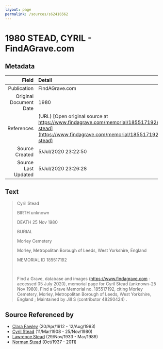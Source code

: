 ```yaml
---
layout: page
permalink: /sources/s62416562
---
```


# 1980 STEAD, CYRIL - FindAGrave.com

## Metadata
Field | Detail
---:|:---
Publication | FindAGrave.com
Original Document Date | 1980
References | (URL) [Open original source at https://www.findagrave.com/memorial/185517192/cyril-stead](https://www.findagrave.com/memorial/185517192/cyril-stead)
Source Created | 5/Jul/2020 23:22:50
Source Last Updated | 5/Jul/2020 23:26:28

## Text

> Cyril Stead
>
> BIRTH unknown
>
> DEATH 25 Nov 1980
>
> BURIAL 
>
> Morley Cemetery
>
> Morley, Metropolitan Borough of Leeds, West Yorkshire, England
>
> MEMORIAL ID 185517192
>
> <br/>
>
> Find a Grave, database and images (https://www.findagrave.com : accessed 05 July 2020), memorial page for Cyril Stead (unknown–25 Nov 1980), Find a Grave Memorial no. 185517192, citing Morley Cemetery, Morley, Metropolitan Borough of Leeds, West Yorkshire, England ; Maintained by Jill S (contributor 48290424) .
>

## Source Referenced by

* [Clara Fawley](../people/@7539126@-clara-fawley-b1912-4-20-d1993-8-12.md) (20/Apr/1912 - 12/Aug/1993)
* [Cyril Stead](../people/@61214710@-cyril-stead-b1908-3-11-d1980-11-25.md) (11/Mar/1908 - 25/Nov/1980)
* [Lawrence Stead](../people/@18256653@-lawrence-stead-b1933-11-29-d1989-3.md) (29/Nov/1933 - Mar/1989)
* [Norman Stead](../people/@69808462@-norman-stead-b1937-10-d2011.md) (Oct/1937 - 2011)
